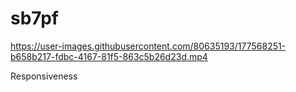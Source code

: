 # sb7pf

https://user-images.githubusercontent.com/80635193/177568251-b658b217-fdbc-4167-81f5-863c5b26d23d.mp4   

Responsiveness 



